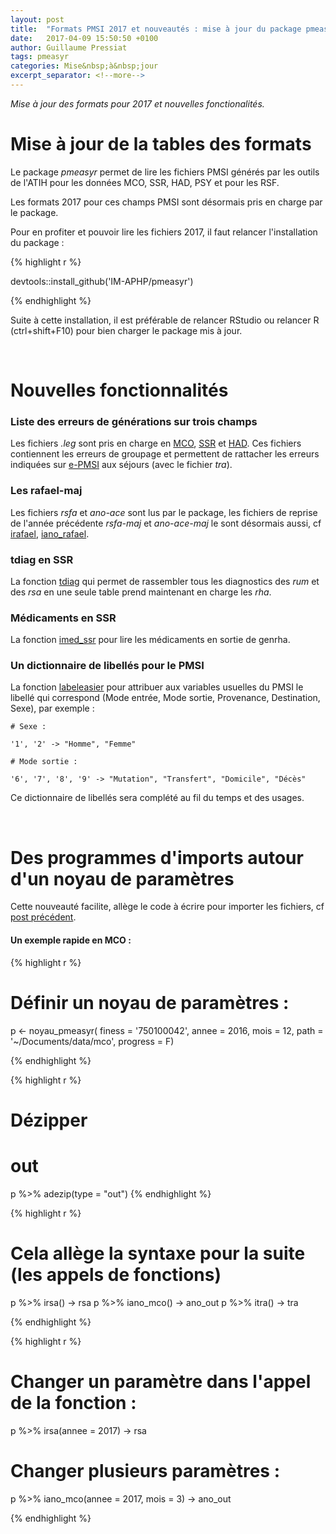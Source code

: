 ```yaml
---
layout: post
title:  "Formats PMSI 2017 et nouveautés : mise à jour du package pmeasyr"
date:   2017-04-09 15:50:50 +0100
author: Guillaume Pressiat
tags: pmeasyr
categories: Mise&nbsp;à&nbsp;jour
excerpt_separator: <!--more-->
---
```



*Mise à jour des formats pour 2017 et nouvelles fonctionalités.*

<!--more-->

# Mise à jour de la tables des formats

Le package *pmeasyr* permet de lire les fichiers PMSI générés par les outils de l'ATIH pour les données MCO, SSR, HAD, PSY et pour les RSF.

Les formats 2017 pour ces champs PMSI sont désormais pris en charge par le package.

Pour en profiter et pouvoir lire les fichiers 2017, il faut relancer l'installation du package : 


{% highlight r %}

devtools::install_github('IM-APHP/pmeasyr')

{% endhighlight %}


Suite à cette installation, il est préférable de relancer RStudio ou relancer R (ctrl+shift+F10) pour bien charger le package mis à jour.

  

<br>

# Nouvelles fonctionnalités

### Liste des erreurs de générations sur trois champs

Les fichiers *.leg* sont pris en charge en [MCO](https://github.com/IM-APHP/pmeasyr/blob/master/Rd_md/ileg_mco.Rmd), [SSR](https://github.com/IM-APHP/pmeasyr/blob/master/Rd_md/ileg_ssr.Rmd) et [HAD](https://github.com/IM-APHP/pmeasyr/blob/master/Rd_md/ileg_had.Rmd). Ces fichiers contiennent les erreurs de groupage et permettent de rattacher les erreurs indiquées sur [e-PMSI](https://epmsi.atih.sante.fr/) aux séjours (avec le fichier *tra*).


### Les rafael-maj

Les fichiers *rsfa* et *ano-ace* sont lus par le package, les fichiers de reprise de l'année précédente *rsfa-maj* et *ano-ace-maj* le sont désormais aussi, cf [irafael](https://github.com/IM-APHP/pmeasyr/blob/master/Rd_md/irafael.Rmd), [iano_rafael](https://github.com/IM-APHP/pmeasyr/blob/master/Rd_md/iano_rafael.Rmd).


### tdiag en SSR

La fonction [tdiag](https://github.com/IM-APHP/pmeasyr/blob/master/Rd_md/tdiag.Rmd) qui permet de rassembler tous les diagnostics des *rum* et des *rsa* en une seule table prend maintenant en charge les *rha*.

### Médicaments en SSR

La fonction [imed_ssr](https://github.com/IM-APHP/pmeasyr/blob/master/Rd_md/imed_ssr.Rmd) pour lire les médicaments en sortie de genrha.

### Un dictionnaire de libellés pour le PMSI

La fonction [labeleasier](https://github.com/IM-APHP/pmeasyr/blob/master/Rd_md/labeleasier.Rmd) pour attribuer aux variables usuelles du PMSI le libellé qui correspond (Mode entrée, Mode sortie, Provenance, Destination, Sexe), par exemple : 

```
# Sexe : 

'1', '2' -> "Homme", "Femme"
```
```
# Mode sortie : 

'6', '7', '8', '9' -> "Mutation", "Transfert", "Domicile", "Décès"
```

Ce dictionnaire de libellés sera complété au fil du temps et des usages.


<br>

# Des programmes d'imports autour d'un noyau de paramètres

Cette nouveauté facilite, allège le code à écrire pour importer les fichiers, cf [post précédent](https://guillaumepressiat.github.io/blog/2017/03/Flux_d_import_avec_pmeasyr).

#### Un exemple rapide en MCO : 


{% highlight r %}

# Définir un noyau de paramètres :
p <- noyau_pmeasyr(
        finess   = '750100042',
        annee    = 2016,
        mois     = 12,
        path     = '~/Documents/data/mco',
        progress = F)

{% endhighlight %}

{% highlight r %}
# Dézipper
# out
p %>% adezip(type = "out")
{% endhighlight %}

{% highlight r %}

# Cela allège la syntaxe pour la suite (les appels de fonctions)

p %>% irsa()     -> rsa
p %>% iano_mco() -> ano_out
p %>% itra()     -> tra

{% endhighlight %}

{% highlight r %}

# Changer un paramètre dans l'appel de la fonction : 

p %>% irsa(annee = 2017)     -> rsa

# Changer plusieurs paramètres : 
p %>% iano_mco(annee = 2017, mois = 3) -> ano_out

{% endhighlight %}

